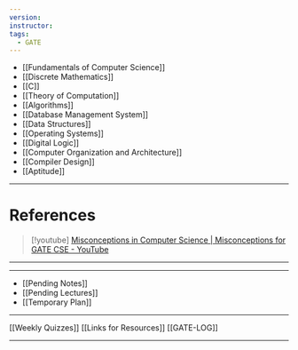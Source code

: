 ```yaml
---
version: 
instructor: 
tags:
  - GATE
---
```


- [[Fundamentals of Computer Science]]
- [[Discrete Mathematics]]
- [[C]]
- [[Theory of Computation]]
- [[Algorithms]]
- [[Database Management System]]
- [[Data Structures]]
- [[Operating Systems]]
- [[Digital Logic]]
- [[Computer Organization and Architecture]]
- [[Compiler Design]]
- [[Aptitude]]



---

# References

> [!youtube] 
> [Misconceptions in Computer Science | Misconceptions for GATE CSE - YouTube](https://www.youtube.com/playlist?list=PLIPZ2_p3RNHh1eUa2maGFYeI1oc6XBdfA)


---

---
- [[Pending Notes]]
- [[Pending Lectures]]
- [[Temporary Plan]]
---
[[Weekly Quizzes]]
[[Links for Resources]]
[[GATE-LOG]]

---